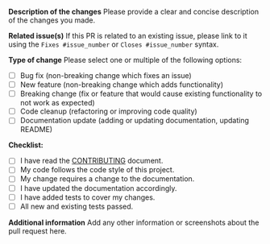 **Description of the changes**
Please provide a clear and concise description of the changes you made.

**Related issue(s)**
If this PR is related to an existing issue, please link to it using the `Fixes #issue_number` or `Closes #issue_number` syntax.

**Type of change**
Please select one or multiple of the following options:
- [ ] Bug fix (non-breaking change which fixes an issue)
- [ ] New feature (non-breaking change which adds functionality)
- [ ] Breaking change (fix or feature that would cause existing functionality to not work as expected)
- [ ] Code cleanup (refactoring or improving code quality)
- [ ] Documentation update (adding or updating documentation, updating README)

**Checklist:**
- [ ] I have read the [CONTRIBUTING](CONTRIBUTING.md) document.
- [ ] My code follows the code style of this project.
- [ ] My change requires a change to the documentation.
- [ ] I have updated the documentation accordingly.
- [ ] I have added tests to cover my changes.
- [ ] All new and existing tests passed.

**Additional information**
Add any other information or screenshots about the pull request here.
